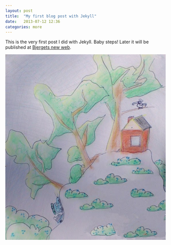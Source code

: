 ```yaml
---
layout: post
title:  "My first blog post with Jekyll"
date:   2013-07-12 12:36
categories: more
---
```


This is the very first post I did with Jekyll. Baby steps!
Later it will be published at [Bjergets new web][bjerget].

![Bjerget drawing](/images/bjerget.small.jpg "Bjerget drawing")


[bjerget]: http://www.bjerget.se "Home of Bjerget"
